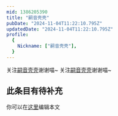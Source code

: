 ```yaml
---
mid: 1386205390
title: "嗣音壳壳"
pubDate: "2024-11-04T11:22:10.795Z"
updatedDate: "2024-11-04T11:22:10.795Z"
profile:
  {
    Nickname: ["嗣音壳壳"],
  }
---
```


关注[嗣音壳壳](https://space.bilibili.com/1386205390)谢谢喵~ 关注[嗣音壳壳](https://space.bilibili.com/1386205390)谢谢喵~

## 此条目有待补充
你可以在[这里](https://github.com/Yuhanawa/VTuber.ICU-Content/edit/master/v/嗣音壳壳/index.md)编辑本文
